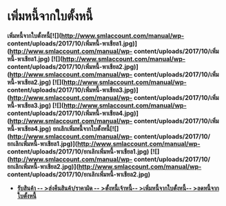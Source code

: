 # เพิ่มหนี้จากใบตั้งหนี้

**เพิ่มหนี้จากใบตั้งหนี้[![](http://www.smlaccount.com/manual/wp-
content/uploads/2017/10/เพิ่มหนี้-พาเชียล1.jpg)](http://www.smlaccount.com/manual/wp-
content/uploads/2017/10/เพิ่มหนี้-พาเชียล1.jpg)
[![](http://www.smlaccount.com/manual/wp-
content/uploads/2017/10/เพิ่มหนี้-พาเชียล2.jpg)](http://www.smlaccount.com/manual/wp-
content/uploads/2017/10/เพิ่มหนี้-พาเชียล2.jpg)
[![](http://www.smlaccount.com/manual/wp-
content/uploads/2017/10/เพิ่มหนี้-พาเชียล3.jpg)](http://www.smlaccount.com/manual/wp-
content/uploads/2017/10/เพิ่มหนี้-พาเชียล3.jpg)
[![](http://www.smlaccount.com/manual/wp-
content/uploads/2017/10/เพิ่มหนี้-พาเชียล4.jpg)](http://www.smlaccount.com/manual/wp-
content/uploads/2017/10/เพิ่มหนี้-พาเชียล4.jpg)**
**ยกเลิกเพิ่มหนี้จากใบตั้งหนี้[![](http://www.smlaccount.com/manual/wp-
content/uploads/2017/10/ยกเลิกเพิ่มหนี้-พาเชียล1.jpg)](http://www.smlaccount.com/manual/wp-
content/uploads/2017/10/ยกเลิกเพิ่มหนี้-พาเชียล1.jpg)
[![](http://www.smlaccount.com/manual/wp-
content/uploads/2017/10/ยกเลิกเพิ่มหนี้-พาเชียล2.jpg)](http://www.smlaccount.com/manual/wp-
content/uploads/2017/10/ยกเลิกเพิ่มหนี้-พาเชียล2.jpg)**  

  * [**รับสินค้า -- >**](http://www.smlaccount.com/manual/?page_id=680)[**ส่งคืนสินค้า/ราคาผิด -- >**](http://www.smlaccount.com/manual/?page_id=684)[**ตั้งหนี้เจ้าหนี้-- >**](http://www.smlaccount.com/manual/?page_id=688)[**เพิ่มหนี้จากใบตั้งหนี้-- >**](http://www.smlaccount.com/manual/?page_id=692)[**ลดหนี้จากใบตั้งหนี้**](http://www.smlaccount.com/manual/?page_id=696)


